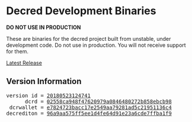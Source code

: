 
# Decred Development Binaries

**DO NOT USE IN PRODUCTION**

These are binaries for the decred project built from unstable, under development
code. Do not use in production. You will not receive support for them.

[Latest Release](https://github.com/matheusd/decred-weekly-builds/releases/latest)

## Version Information

<pre>
version id = <a href="https://github.com/matheusd/decred-weekly-builds/releases/tag/v20180523124741">20180523124741</a>
      dcrd = <a href="https://github.com/decred/dcrd/commits/02558ca948f47620979a0846480272b858ebcb98">02558ca948f47620979a0846480272b858ebcb98</a>
 dcrwallet = <a href="https://github.com/decred/dcrwallet/commits/e7824723bacc17e2549aa79281ad5c21951136c4">e7824723bacc17e2549aa79281ad5c21951136c4</a>
decrediton = <a href="https://github.com/decred/decrediton/commits/96a9aa575ff5ee1d4fe64d91e23a6cde7ffba1f9">96a9aa575ff5ee1d4fe64d91e23a6cde7ffba1f9</a>
</pre>

